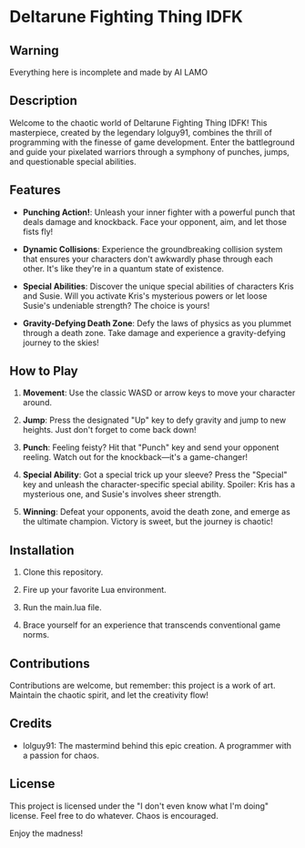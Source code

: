 # Deltarune Fighting Thing IDFK
## Warning

Everything here is incomplete and made by AI LAMO
## Description

Welcome to the chaotic world of Deltarune Fighting Thing IDFK! This masterpiece, created by the legendary lolguy91, combines the thrill of programming with the finesse of game development. Enter the battleground and guide your pixelated warriors through a symphony of punches, jumps, and questionable special abilities.

## Features

- **Punching Action!**: Unleash your inner fighter with a powerful punch that deals damage and knockback. Face your opponent, aim, and let those fists fly!
  
- **Dynamic Collisions**: Experience the groundbreaking collision system that ensures your characters don't awkwardly phase through each other. It's like they're in a quantum state of existence.

- **Special Abilities**: Discover the unique special abilities of characters Kris and Susie. Will you activate Kris's mysterious powers or let loose Susie's undeniable strength? The choice is yours!

- **Gravity-Defying Death Zone**: Defy the laws of physics as you plummet through a death zone. Take damage and experience a gravity-defying journey to the skies!

## How to Play

1. **Movement**: Use the classic WASD or arrow keys to move your character around.
  
2. **Jump**: Press the designated "Up" key to defy gravity and jump to new heights. Just don't forget to come back down!

3. **Punch**: Feeling feisty? Hit that "Punch" key and send your opponent reeling. Watch out for the knockback—it's a game-changer!

4. **Special Ability**: Got a special trick up your sleeve? Press the "Special" key and unleash the character-specific special ability. Spoiler: Kris has a mysterious one, and Susie's involves sheer strength.

5. **Winning**: Defeat your opponents, avoid the death zone, and emerge as the ultimate champion. Victory is sweet, but the journey is chaotic!

## Installation

1. Clone this repository.
   
2. Fire up your favorite Lua environment.

3. Run the main.lua file.

4. Brace yourself for an experience that transcends conventional game norms.

## Contributions

Contributions are welcome, but remember: this project is a work of art. Maintain the chaotic spirit, and let the creativity flow!

## Credits

- lolguy91: The mastermind behind this epic creation. A programmer with a passion for chaos.

## License

This project is licensed under the "I don't even know what I'm doing" license. Feel free to do whatever. Chaos is encouraged.

Enjoy the madness!